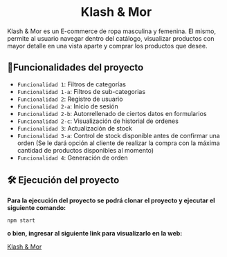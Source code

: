 <h1 align="center">Klash & Mor </h1>

Klash & Mor es un E-commerce de ropa masculina y femenina. El mismo, permite al usuario navegar dentro del catálogo, visualizar productos con mayor detalle en una vista aparte y comprar los productos que desee.


## :hammer:Funcionalidades del proyecto

- `Funcionalidad 1`: Filtros de categorías
- `Funcionalidad 1-a`: Filtros de sub-categorias
- `Funcionalidad 2`: Registro de usuario
- `Funcionalidad 2-a`: Inicio de sesión
- `Funcionalidad 2-b`: Autorrellenado de ciertos datos en formularios
- `Funcionalidad 2-c`: Visualización de historial de ordenes
- `Funcionalidad 3`: Actualización de stock
- `Funcionalidad 3-a`: Control de stock disponible antes de confirmar una orden (Se le dará opción al cliente de realizar la compra con la máxima cantidad de productos disponibles al momento)
- `Funcionalidad 4`: Generación de orden


## 🛠️ Ejecución del proyecto

**Para la ejecución del proyecto se podrá clonar el proyecto y ejecutar el siguiente comando:**

`npm start`

**o bien, ingresar al siguiente link para visualizarlo en la web:**

[Klash & Mor](https://cheery-lebkuchen-6aaa90.netlify.app/)
